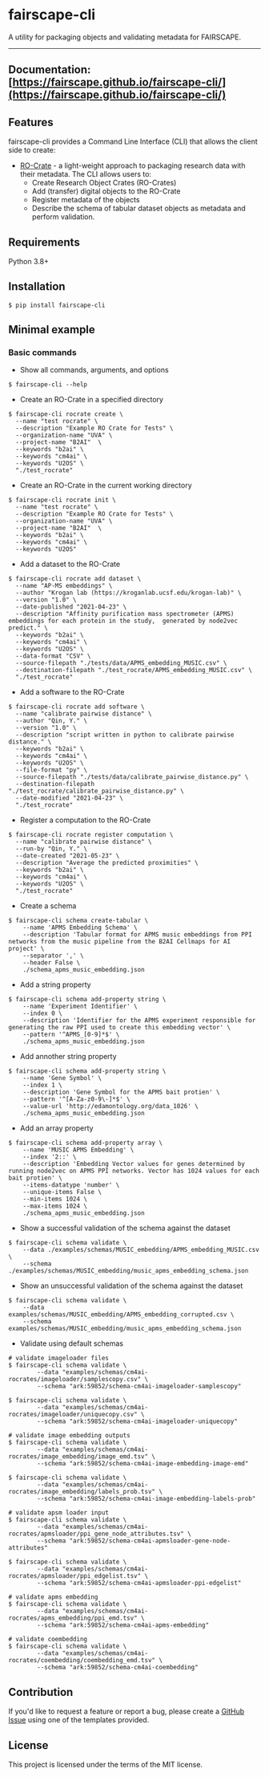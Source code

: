 # fairscape-cli
A utility for packaging objects and validating metadata for FAIRSCAPE.

---
**Documentation**: [https://fairscape.github.io/fairscape-cli/](https://fairscape.github.io/fairscape-cli/)
---

## Features

fairscape-cli provides a Command Line Interface (CLI) that allows the client side to create:

* [RO-Crate](https://www.researchobject.org/ro-crate/) - a light-weight approach to packaging research data with their metadata. The CLI allows users to:
    * Create Research Object Crates (RO-Crates)
    * Add (transfer) digital objects to the RO-Crate
    * Register metadata of the objects
    * Describe the schema of tabular dataset objects as metadata and perform validation.

## Requirements

Python 3.8+

## Installation
```console
$ pip install fairscape-cli
```

## Minimal example 

### Basic commands

* Show all commands, arguments, and options

```console
$ fairscape-cli --help
```

* Create an RO-Crate in a specified directory

```console
$ fairscape-cli rocrate create \
  --name "test rocrate" \
  --description "Example RO Crate for Tests" \
  --organization-name "UVA" \
  --project-name "B2AI"  \
  --keywords "b2ai" \
  --keywords "cm4ai" \
  --keywords "U2OS" \
  "./test_rocrate"
```

* Create an RO-Crate in the current working directory

```console
$ fairscape-cli rocrate init \
  --name "test rocrate" \
  --description "Example RO Crate for Tests" \
  --organization-name "UVA" \
  --project-name "B2AI"  \
  --keywords "b2ai" \
  --keywords "cm4ai" \
  --keywords "U2OS"
```

* Add a dataset to the RO-Crate

```console
$ fairscape-cli rocrate add dataset \
  --name "AP-MS embeddings" \
  --author "Krogan lab (https://kroganlab.ucsf.edu/krogan-lab)" \
  --version "1.0" \
  --date-published "2021-04-23" \
  --description "Affinity purification mass spectrometer (APMS) embeddings for each protein in the study,  generated by node2vec predict." \
  --keywords "b2ai" \
  --keywords "cm4ai" \
  --keywords "U2OS" \
  --data-format "CSV" \
  --source-filepath "./tests/data/APMS_embedding_MUSIC.csv" \
  --destination-filepath "./test_rocrate/APMS_embedding_MUSIC.csv" \
  "./test_rocrate"
```

* Add a software to the RO-Crate

```console
$ fairscape-cli rocrate add software \
  --name "calibrate pairwise distance" \
  --author "Qin, Y." \
  --version "1.0" \
  --description "script written in python to calibrate pairwise distance." \
  --keywords "b2ai" \
  --keywords "cm4ai" \
  --keywords "U2OS" \
  --file-format "py" \
  --source-filepath "./tests/data/calibrate_pairwise_distance.py" \
  --destination-filepath "./test_rocrate/calibrate_pairwise_distance.py" \
  --date-modified "2021-04-23" \
  "./test_rocrate"
```

* Register a computation to the RO-Crate

```console
$ fairscape-cli rocrate register computation \
  --name "calibrate pairwise distance" \
  --run-by "Qin, Y." \
  --date-created "2021-05-23" \
  --description "Average the predicted proximities" \
  --keywords "b2ai" \
  --keywords "cm4ai" \
  --keywords "U2OS" \
  "./test_rocrate"
```

* Create a schema

```console
$ fairscape-cli schema create-tabular \
    --name 'APMS Embedding Schema' \
    --description 'Tabular format for APMS music embeddings from PPI networks from the music pipeline from the B2AI Cellmaps for AI project' \
    --separator ',' \
    --header False \
    ./schema_apms_music_embedding.json
```

* Add a string property

```console
$ fairscape-cli schema add-property string \
    --name 'Experiment Identifier' \
    --index 0 \
    --description 'Identifier for the APMS experiment responsible for generating the raw PPI used to create this embedding vector' \
    --pattern '^APMS_[0-9]*$' \
    ./schema_apms_music_embedding.json
```

* Add annother string property

```console
$ fairscape-cli schema add-property string \
    --name 'Gene Symbol' \
    --index 1 \
    --description 'Gene Symbol for the APMS bait protien' \
    --pattern '^[A-Za-z0-9\-]*$' \
    --value-url 'http://edamontology.org/data_1026' \
    ./schema_apms_music_embedding.json
```

* Add an array property

```console
$ fairscape-cli schema add-property array \
    --name 'MUSIC APMS Embedding' \
    --index '2::' \
    --description 'Embedding Vector values for genes determined by running node2vec on APMS PPI networks. Vector has 1024 values for each bait protien' \
    --items-datatype 'number' \
    --unique-items False \
    --min-items 1024 \
    --max-items 1024 \
    ./schema_apms_music_embedding.json
```

* Show a successful validation of the schema against the dataset

```console
$ fairscape-cli schema validate \
    --data ./examples/schemas/MUSIC_embedding/APMS_embedding_MUSIC.csv  \
    --schema ./examples/schemas/MUSIC_embedding/music_apms_embedding_schema.json
```

* Show an unsuccessful validation of the schema against the dataset

```console
$ fairscape-cli schema validate \
    --data examples/schemas/MUSIC_embedding/APMS_embedding_corrupted.csv \
    --schema examples/schemas/MUSIC_embedding/music_apms_embedding_schema.json
```

* Validate using default schemas

```console
# validate imageloader files
$ fairscape-cli schema validate \
        --data "examples/schemas/cm4ai-rocrates/imageloader/samplescopy.csv" \
        --schema "ark:59852/schema-cm4ai-imageloader-samplescopy" 
    
$ fairscape-cli schema validate \
        --data "examples/schemas/cm4ai-rocrates/imageloader/uniquecopy.csv" \
        --schema "ark:59852/schema-cm4ai-imageloader-uniquecopy"
       
# validate image embedding outputs
$ fairscape-cli schema validate \
        --data "examples/schemas/cm4ai-rocrates/image_embedding/image_emd.tsv" \
        --schema "ark:59852/schema-cm4ai-image-embedding-image-emd"
     
$ fairscape-cli schema validate \
        --data "examples/schemas/cm4ai-rocrates/image_embedding/labels_prob.tsv" \
        --schema "ark:59852/schema-cm4ai-image-embedding-labels-prob"

# validate apsm loader input
$ fairscape-cli schema validate \
        --data "examples/schemas/cm4ai-rocrates/apmsloader/ppi_gene_node_attributes.tsv" \
        --schema "ark:59852/schema-cm4ai-apmsloader-gene-node-attributes"

$ fairscape-cli schema validate \
        --data "examples/schemas/cm4ai-rocrates/apmsloader/ppi_edgelist.tsv" \
        --schema "ark:59852/schema-cm4ai-apmsloader-ppi-edgelist"

# validate apms embedding 
$ fairscape-cli schema validate \
        --data "examples/schemas/cm4ai-rocrates/apms_embedding/ppi_emd.tsv" \
        --schema "ark:59852/schema-cm4ai-apms-embedding"    

# validate coembedding 
$ fairscape-cli schema validate \
        --data "examples/schemas/cm4ai-rocrates/coembedding/coembedding_emd.tsv" \
        --schema "ark:59852/schema-cm4ai-coembedding"
```

## Contribution

If you'd like to request a feature or report a bug, please create a [GitHub Issue](https://github.com/fairscape/fairscape-cli/issues) using one of the templates provided.


## License

This project is licensed under the terms of the MIT license.
